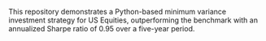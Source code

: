 This repository demonstrates a Python-based minimum variance investment strategy for US Equities, outperforming the benchmark with an annualized Sharpe ratio of 0.95 over a five-year period.
